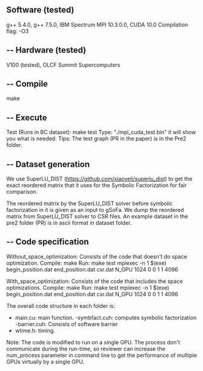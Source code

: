 Software (tested)
-----
g++ 5.4.0, g++ 7.5.0, IBM Spectrum MPI 10.3.0.0, CUDA 10.0
Compilation flag: -O3

--
Hardware (tested)
------
V100 (tested), OLCF Summit Supercomputers

--
Compile
-----

make

--
Execute
------
Test (Runs in BC dataset): make test
Type: "./mpi_cuda_test.bin" it will show you what is needed.
Tips: The test graph (PR in the paper) is in the Pre2 folder.

--
Dataset generation
----
We use SuperLU_DIST (https://github.com/xiaoyeli/superlu_dist) to get the exact reordered matrix that it uses for the Symbolic Factorization for fair comparison.

The reordered matrix by the SuperLU_DIST solver before symbolic factorization in it is given as an input to gSoFa.
We dump the reordered matrix from SuperLU_DIST solver to CSR files. An example dataset in the pre2 folder (PR) is in ascii format in dataset folder.

--
Code specification
---------

Without_space_optimization:
Consists of the code that doesn't do space optimization. 
Compile: make
Run: make test
mpiexec -n 1 $(exe) begin_position.dat end_position.dat csr.dat N_GPU 1024 0 0 1 1 4096

With_space_optimization:
Consists of the code that includes the space optimizations. 
Compile: make
Run: make test
mpiexec -n 1 $(exe) begin_position.dat end_position.dat csr.dat N_GPU 1024 0 0 1 1 4096


The overall code structure in each folder is:

- main.cu: main function.
-symbfact.cuh: computes symbolic factorization
-barrier.cuh: Consists of software barrier
- wtime.h: timing.

Note: The code is modified to run on a single GPU. 
The process don't communicate during the run-time, so reviewer can increase the num_process parameter in command line to get the performance of multiple GPUs virtually by a single GPU.
